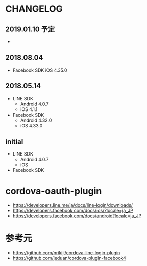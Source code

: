 # CHANGELOG

## 2019.01.10 予定

- 

## 2018.08.04

- Facebook SDK iOS 4.35.0

## 2018.05.14

- LINE SDK
  - Android 4.0.7
  - iOS     4.1.1
- Facebook SDK
  - Android 4.32.0
  - iOS     4.33.0

## initial

- LINE SDK 
  - Android 4.0.7
  - iOS 
- Facebook SDK


# cordova-oauth-plugin

- https://developers.line.me/ja/docs/line-login/downloads/
- https://developers.facebook.com/docs/ios/?locale=ja_JP
- https://developers.facebook.com/docs/android?locale=ja_JP

# 参考元

- https://github.com/nrikiji/cordova-line-login-plugin
- https://github.com/jeduan/cordova-plugin-facebook4
